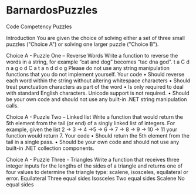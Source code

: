 # BarnardosPuzzles

Code Competency Puzzles

Introduction
You are given the choice of solving either a set of three small puzzles ("Choice A") or solving one larger puzzle
("Choice B").

Choice A - Puzzle One – Reverse Words
Write a function to reverse the words in a string, for example “cat and dog” becomes “tac dna god”.
t a C d n a g o d
C a t a n d d o g
Please do not use any string manipulation functions that you do not implement yourself.
Your code
• Should reverse each word within the string without altering whitespace characters
• Should treat punctuation characters as part of the word
• Is only required to deal with standard English characters. Unicode support is not required.
• Should be your own code and should not use any built-in .NET string manipulation calls.


Choice A - Puzzle Two – Linked list
Write a function that would return the 5th element from the tail (or end) of a singly linked list of integers.
For example, given the list 2 -> 3 -> 4 ->5 -> 6 -> 7 -> 8 -> 9 -> 10 -> 11 your function would return 7.
Your code
• Should return the 5th element from the tail in a single pass.
• Should be your own code and should not use any built-in .NET collection components.


Choice A - Puzzle Three - Triangles
Write a function that receives three integer inputs for the lengths of the sides of a triangle and returns one of four
values to determine the triangle type: scalene, isosceles, equilateral or error.
Equilateral
Three equal sides
Isosceles
Two equal sides
Scalene
No equal sides
